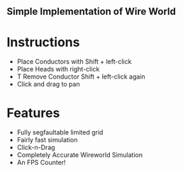## Simple Implementation of Wire World

# Instructions
* Place Conductors with Shift + left-click
* Place Heads with right-click
* T Remove Conductor Shift + left-click again
* Click and drag to pan


# Features
* Fully segfaultable limited grid
* Fairly fast simulation
* Click-n-Drag
* Completely Accurate Wireworld Simulation
* An FPS Counter!


